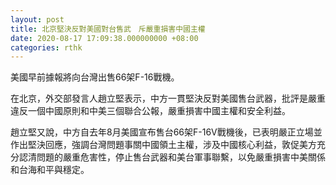 ```yaml
---
layout: post
title: 北京堅決反對美國對台售武　斥嚴重損害中國主權
date: 2020-08-17 17:09:38.000000000 +08:00
categories: rthk
---
```


美國早前據報將向台灣出售66架F-16戰機。

在北京，外交部發言人趙立堅表示，中方一貫堅決反對美國售台武器，批評是嚴重違反一個中國原則和中美三個聯合公報，嚴重損害中國主權和安全利益。

趙立堅又說，中方自去年8月美國宣布售台66架F-16V戰機後，已表明嚴正立場並作出堅決回應，強調台灣問題事關中國領土主權，涉及中國核心利益，敦促美方充分認清問題的嚴重危害性，停止售台武器和美台軍事聯繫，以免嚴重損害中美關係和台海和平與穩定。
